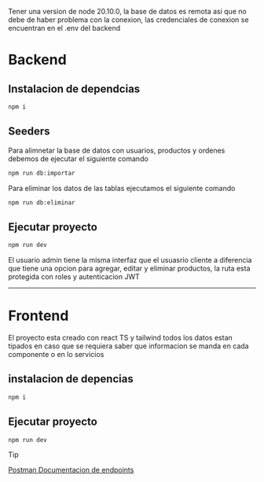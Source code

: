 Tener una version de node 20.10.0, la base de datos es remota asi que no debe de haber problema con la conexion, las credenciales de conexion se encuentran en el .env del backend

# Backend
## Instalacion de dependcias

```bash
npm i
```

## Seeders
Para alimnetar la base de datos con usuarios, productos y ordenes debemos de ejecutar el siguiente comando

```bash
npm run db:importar
```

Para eliminar los datos de las tablas ejecutamos el siguiente comando

```bash
npm run db:eliminar
```

## Ejecutar proyecto

```bash
npm run dev
```

El usuario admin tiene la misma interfaz que el usuasrio cliente a diferencia que tiene una opcion para agregar, editar y eliminar productos, la ruta esta protegida con roles y autenticacion JWT

---
# Frontend
El proyecto esta creado con react TS y tailwind todos los datos estan tipados en caso que se requiera saber que informacion se manda en cada componente o en lo servicios

## instalacion de depencias
```bash
npm i
```

## Ejecutar proyecto

```bash
npm run dev
```


> [!TIP]
> [Postman Documentacion de endpoints](https://documenter.getpostman.com/view/37508003/2sA3s3Gr3c)



